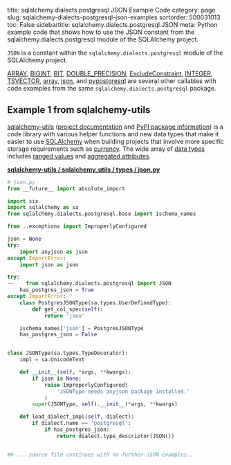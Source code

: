 title: sqlalchemy.dialects.postgresql JSON Example Code
category: page
slug: sqlalchemy-dialects-postgresql-json-examples
sortorder: 500031013
toc: False
sidebartitle: sqlalchemy.dialects.postgresql JSON
meta: Python example code that shows how to use the JSON constant from the sqlalchemy.dialects.postgresql module of the SQLAlchemy project.


`JSON` is a constant within the `sqlalchemy.dialects.postgresql` module of the SQLAlchemy project.

<a href="/sqlalchemy-dialects-postgresql-array-examples.html">ARRAY</a>,
<a href="/sqlalchemy-dialects-postgresql-bigint-examples.html">BIGINT</a>,
<a href="/sqlalchemy-dialects-postgresql-bit-examples.html">BIT</a>,
<a href="/sqlalchemy-dialects-postgresql-double-precision-examples.html">DOUBLE_PRECISION</a>,
<a href="/sqlalchemy-dialects-postgresql-excludeconstraint-examples.html">ExcludeConstraint</a>,
<a href="/sqlalchemy-dialects-postgresql-integer-examples.html">INTEGER</a>,
<a href="/sqlalchemy-dialects-postgresql-tsvector-examples.html">TSVECTOR</a>,
<a href="/sqlalchemy-dialects-postgresql-array-examples.html">array</a>,
<a href="/sqlalchemy-dialects-postgresql-json-examples.html">json</a>,
and <a href="/sqlalchemy-dialects-postgresql-pypostgresql-examples.html">pypostgresql</a>
are several other callables with code examples from the same `sqlalchemy.dialects.postgresql` package.

## Example 1 from sqlalchemy-utils
[sqlalchemy-utils](https://github.com/kvesteri/sqlalchemy-utils)
([project documentation](https://sqlalchemy-utils.readthedocs.io/en/latest/)
and
[PyPI package information](https://pypi.org/project/SQLAlchemy-Utils/))
is a code library with various helper functions and new data types
that make it easier to use [SQLAlchemy](/sqlalchemy.html) when building
projects that involve more specific storage requirements such as
[currency](https://sqlalchemy-utils.readthedocs.io/en/latest/data_types.html#module-sqlalchemy_utils.types.currency).
The wide array of
[data types](https://sqlalchemy-utils.readthedocs.io/en/latest/data_types.html)
includes [ranged values](https://sqlalchemy-utils.readthedocs.io/en/latest/range_data_types.html)
and [aggregated attributes](https://sqlalchemy-utils.readthedocs.io/en/latest/aggregates.html).

[**sqlalchemy-utils / sqlalchemy_utils / types / json.py**](https://github.com/kvesteri/sqlalchemy-utils/blob/master/sqlalchemy_utils/types/json.py)

```python
# json.py
from __future__ import absolute_import

import six
import sqlalchemy as sa
from sqlalchemy.dialects.postgresql.base import ischema_names

from ..exceptions import ImproperlyConfigured

json = None
try:
    import anyjson as json
except ImportError:
    import json as json

try:
~~    from sqlalchemy.dialects.postgresql import JSON
    has_postgres_json = True
except ImportError:
    class PostgresJSONType(sa.types.UserDefinedType):
        def get_col_spec(self):
            return 'json'

    ischema_names['json'] = PostgresJSONType
    has_postgres_json = False


class JSONType(sa.types.TypeDecorator):
    impl = sa.UnicodeText

    def __init__(self, *args, **kwargs):
        if json is None:
            raise ImproperlyConfigured(
                'JSONType needs anyjson package installed.'
            )
        super(JSONType, self).__init__(*args, **kwargs)

    def load_dialect_impl(self, dialect):
        if dialect.name == 'postgresql':
            if has_postgres_json:
                return dialect.type_descriptor(JSON())


## ... source file continues with no further JSON examples...

```

